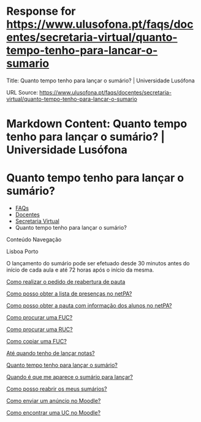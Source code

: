 # Response for https://www.ulusofona.pt/faqs/docentes/secretaria-virtual/quanto-tempo-tenho-para-lancar-o-sumario

Title: Quanto tempo tenho para lançar o sumário? | Universidade Lusófona

URL Source: https://www.ulusofona.pt/faqs/docentes/secretaria-virtual/quanto-tempo-tenho-para-lancar-o-sumario

Markdown Content:
Quanto tempo tenho para lançar o sumário? | Universidade Lusófona
===============

 

Quanto tempo tenho para lançar o sumário?
=========================================

*   [FAQs](https://www.ulusofona.pt/faqs/)
*   [Docentes](https://www.ulusofona.pt/faqs/docentes)
*   [Secretaria Virtual](https://www.ulusofona.pt/faqs/docentes/secretaria-virtual)
*   Quanto tempo tenho para lançar o sumário?

[](https://www.ulusofona.pt/)

Conteúdo Navegação

Lisboa Porto

O lançamento do sumário pode ser efetuado desde 30 minutos antes do início de cada aula e até 72 horas após o início da mesma.

[Como realizar o pedido de reabertura de pauta](https://www.ulusofona.pt/faqs/docentes/secretaria-virtual/como-realizar-o-pedido-de-reabertura-de-pauta)

[Como posso obter a lista de presenças no netPA?](https://www.ulusofona.pt/faqs/docentes/secretaria-virtual/como-posso-obter-a-lista-de-presencas-no-netpa)

[Como posso obter a pauta com informação dos alunos no netPA?](https://www.ulusofona.pt/faqs/docentes/secretaria-virtual/como-posso-obter-a-pauta-com-informacao-dos-alunos-no-netpa)

[Como procurar uma FUC?](https://www.ulusofona.pt/faqs/docentes/secretaria-virtual/como-procurar-uma-fuc)

[Como procurar uma RUC?](https://www.ulusofona.pt/faqs/docentes/secretaria-virtual/como-procurar-uma-ruc)

[Como copiar uma FUC?](https://www.ulusofona.pt/faqs/docentes/secretaria-virtual/como-copiar-uma-fuc)

[Até quando tenho de lançar notas?](https://www.ulusofona.pt/faqs/docentes/secretaria-virtual/ate-quando-tenho-de-lancar-notas)

[Quanto tempo tenho para lançar o sumário?](https://www.ulusofona.pt/faqs/docentes/secretaria-virtual/quanto-tempo-tenho-para-lancar-o-sumario)

[Quando é que me aparece o sumário para lançar?](https://www.ulusofona.pt/faqs/docentes/secretaria-virtual/quando-e-que-me-aparece-o-sumario-para-lancar-)

[Como posso reabrir os meus sumários?](https://www.ulusofona.pt/faqs/docentes/secretaria-virtual/como-posso-reabrir-os-meus-sumarios-)

[Como enviar um anúncio no Moodle?](https://www.ulusofona.pt/faqs/docentes/secretaria-virtual/como-enviar-um-anuncio-no-moodle-)

[Como encontrar uma UC no Moodle?](https://www.ulusofona.pt/faqs/docentes/secretaria-virtual/como-encontrar-uma-uc-no-moodle-)

